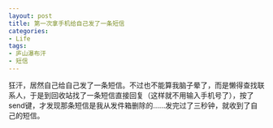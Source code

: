 ```yaml
---
layout: post
title: 第一次拿手机给自己发了一条短信
categories:
- Life
tags:
- 庐山瀑布汗
- 短信
---
```


狂汗，居然自己给自己发了一条短信。不过也不能算我脑子晕了，而是懒得查找联系人，于是到回收站找了一条短信直接回复（这样就不用输入手机号了），按了send键，才发现那条短信是我从发件箱删除的……发完过了三秒钟，就收到了自己的短信。

